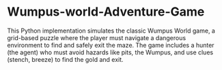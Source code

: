 # Wumpus-world-Adventure-Game
This Python implementation simulates the classic Wumpus World game, a grid-based puzzle where the player must navigate a dangerous environment to find and safely exit the maze. The game includes a hunter (the agent) who must avoid hazards like pits, the Wumpus, and use clues (stench, breeze) to find the gold and exit.
